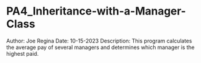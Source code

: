 # PA4_Inheritance-with-a-Manager-Class
Author: Joe Regina
Date: 10-15-2023
Description: This program calculates the average pay of several 
    managers and determines which manager is the highest paid.
